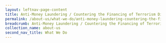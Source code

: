 ```yaml
---
layout: leftnav-page-content
title: Anti-Money Laundering / Countering the Financing of Terrorism Division
permalink: /about-us/what-we-do/anti-money-laundering-countering-the-financing.md/
breadcrumb: Anti-Money Laundering / Countering the Financing of Terrorism Division
collection_name: about-us
second_nav_title: What We Do
---
```

